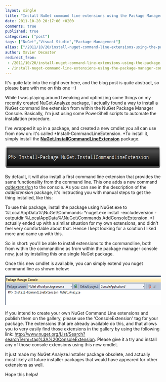 ```yaml
---
layout: single
title: "Install NuGet command line extensions using the Package Manager Console"
date: 2011-10-20 20:17:00 +0200
comments: true
published: true
categories: ["post"]
tags: ["NuGet","Visual Studio","Package Management"]
alias: ["/2011/10/20/install-nuget-command-line-extensions-using-the-package-manager-console-aspx/"]
author: Xavier Decoster
redirect_from:
 - /2011/10/20/install-nuget-command-line-extensions-using-the-package-manager-console-aspx/.html
 - /install-nuget-command-line-extensions-using-the-package-manager-console
---
```

<p>It's quite late into the night over here, and the blog post is quite abstract, so please bare with me on this one :-)</p>

<p>While I was playing around tweaking and optimizing some things on my recently created <a href="/post/2011/10/07/NuGet-Analyze-now-available-as-command-line-extension.html" target="_blank">NuGet.Analyze</a> package, I actually found a way to install a NuGet command line extension from within the NuGet Package Manager Console. Basically, I'm just using some PowerShell scripts to automate the installation procedure.</p>

<p>I've wrapped it up in a package, and created a new cmdlet you all can use from now on: it's called *Install-CommandLineExtension. *To install it, simply install the <strong><a href="http://www.nuget.org/List/Packages/NuGet.InstallCommandLineExtension" target="_blank">NuGet.InstallCommandLineExtension</a></strong> package.</p>

<p><img width="650" height="74" alt="" src="/images/2011-10-20/2011-10.png" /></p>

<p>By default, it will also install a first command line extension that provides the same functionality from the command line. This one adds a new command <em><a href="http://www.nuget.org/List/Packages/AddConsoleExtension" target="_blank">addextension</a></em> to the console. As you can see in the description of the <em>addExtension</em> package, it's instructing you with manual steps to get the thing installed, like this:</p>

<p>To use this package, install the package using NuGet.exe to %LocalAppData%\NuGet\Commands: *nuget.exe install -excludeversion -outputdir %LocalAppData%\NuGet\Commands AddConsoleExtension. *I actually ended up with a similar situation for my own extensions, and didn't feel very comfortable about that. Hence I kept looking for a solution I liked more and came up with this.</p>

<p>So in short: you'll be able to install extensions to the commandline, both from within the commandline as from within the package manager console now, just by installing this one single NuGet package.</p>

<p>Once this new cmdlet is available, you can simply extend you nuget command line as shown below:</p>

<p><img width="650" height="95" alt="" src="/images/2011-10-20/PMC_InstallCommandLineExtension_NuGetAnalyze.PNG" /></p>

<p>If you intend to create your own NuGet Command Line extensions and publish them on the gallery, please use the 'ConsoleExtension' tag for your package. The extensions that are already available do this, and that allows you to very easily find those extensions in the gallery by using the following link: <a href="http://www.nuget.org/List/Search?searchTerm=tag%3A%20ConsoleExtension">http://www.nuget.org/List/Search?searchTerm=tag%3A%20ConsoleExtension</a>. Please give it a try and install any of those console extensions using this new cmdlet.</p>

<p>It just made my NuGet.Analyze.Installer package obsolete, and actually most likely all future installer packages that would have appeared for other extensions as well.</p>

<p>Hope this helps!</p>
